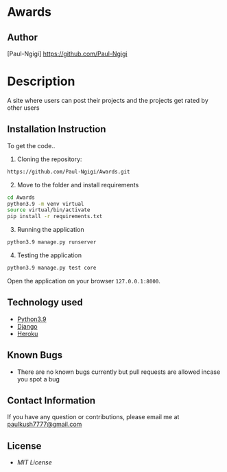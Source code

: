# Awards
## Author

[Paul-Ngigi] https://github.com/Paul-Ngigi

# Description
A site where users can post their projects and the projects get rated by other users

## Installation Instruction
To get the code..

1. Cloning the repository:
  ```bash
  https://github.com/Paul-Ngigi/Awards.git
  ```
2. Move to the folder and install requirements
  ```bash
  cd Awards
  python3.9 -m venv virtual
  source virtual/bin/activate
  pip install -r requirements.txt
  ```

3. Running the application
  ```bash
  python3.9 manage.py runserver
  ```
4. Testing the application
  ```bash
  python3.9 manage.py test core
  ```
Open the application on your browser `127.0.0.1:8000`.


## Technology used

* [Python3.9](https://www.python.org/)
* [Django](https://www.djangoproject.com/)
* [Heroku](https://heroku.com)


## Known Bugs
* There are no known bugs currently but pull requests are allowed incase you spot a bug

## Contact Information 

If you have any question or contributions, please email me at paulkush7777@gmail.com

## License
* *MIT License*